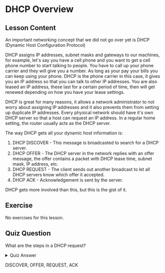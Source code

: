 # DHCP Overview

## Lesson Content

An important networking concept that we did not go over yet is DHCP (Dynamic Host Configuration Protocol)

DHCP assigns IP addresses, subnet masks and gateways to our machines, for example, let's say you have a cell phone and you want to get a cell phone number to start talking to people. You have to call up your phone carrier and they will give you a number. As long as your pay your bills you can keep using your phone. DHCP is the phone carrier in this case, it gives you an IP address so that you can talk to other IP addresses. You are also leased an IP address, these last for a certain period of time, then will get renewed depending on how you have your lease settings. 

DHCP is great for many reasons, it allows a network administrator to not worry about assigning IP addresses and it also prevents them from setting up duplicate IP addresses. Every physical network should have it's own DHCP server so that a host can request an IP address. In a regular home setting, the router usually acts as the DHCP server.

The way DHCP gets all your dynamic host information is:

<ol>
<li>DHCP DISCOVER - This message is broadcasted to search for a DHCP server.</li>
<li>DHCP OFFER - The DHCP server in the network replies with an offer message, the offer contains a packet with DHCP lease time, subnet mask, IP address, etc.</li>
<li>DHCP REQUEST - The client sends out another broadcast to let all DHCP servers know which offer it accepted.</li>
<li>DHCP ACK - Acknowledgement is sent by the server.</li>
</ol>

DHCP gets more involved than this, but this is the gist of it.

## Exercise

No exercises for this lesson.

## Quiz Question

What are the steps in a DHCP request? 

<details>
    <summary>Quiz Answer</summary>
</details>

DISCOVER, OFFER, REQUEST, ACK